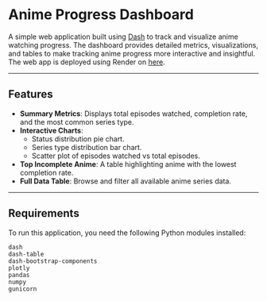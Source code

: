 # Anime Progress Dashboard

A simple web application built using [Dash](https://dash.plotly.com/) to track and visualize anime watching progress. The dashboard provides detailed metrics, visualizations, and tables to make tracking anime progress more interactive and insightful. The web app is deployed using Render on [here](https://my-anime-dashboard-9.onrender.com/).

---

## Features

- **Summary Metrics**: Displays total episodes watched, completion rate, and the most common series type.
- **Interactive Charts**: 
  - Status distribution pie chart.
  - Series type distribution bar chart.
  - Scatter plot of episodes watched vs total episodes.
- **Top Incomplete Anime**: A table highlighting anime with the lowest completion rate.
- **Full Data Table**: Browse and filter all available anime series data.

---

## Requirements

To run this application, you need the following Python modules installed:

```plaintext
dash
dash-table
dash-bootstrap-components
plotly
pandas
numpy
gunicorn
